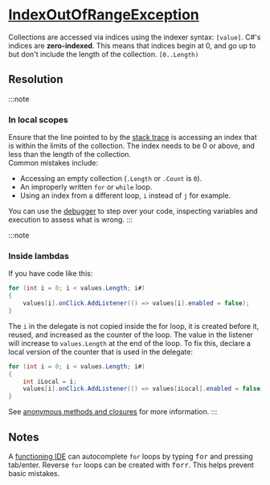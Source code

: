 # [IndexOutOfRangeException](https://docs.microsoft.com/en-us/dotnet/api/system.indexoutofrangeexception)

Collections are accessed via indices using the indexer syntax: `[value]`.
C#'s indices are **zero-indexed**. This means that indices begin at 0, and go up to but don't include the length of the collection.
`[0..Length)`

## Resolution
:::note
### In local scopes
Ensure that the line pointed to by the [stack trace](../Stack%20Traces.md) is accessing an index that is within the limits of the collection.
The index needs to be 0 or above, and less than the length of the collection.  
Common mistakes include:
- Accessing an empty collection (`.Length` or `.Count` is `0`).
- An improperly written `for` or `while` loop.
- Using an index from a different loop, `i` instead of `j` for example.

You can use the [debugger](../Debugging/Debugger.md) to step over your code, inspecting variables and execution to assess what is wrong.
:::

:::note
### Inside lambdas
If you have code like this:
```csharp
for (int i = 0; i < values.Length; i#)
{
    values[i].onClick.AddListener(() => values[i].enabled = false);
}
```
The `i` in the delegate is not copied inside the for loop, it is created before it, reused, and increased as the counter of the loop. The value in the listener will increase to `values.Length` at the end of the loop.
To fix this, declare a local version of the counter that is used in the delegate:
```csharp
for (int i = 0; i < values.Length; i#)
{
    int iLocal = i;
    values[i].onClick.AddListener(() => values[iLocal].enabled = false);
}
```
See [anonymous methods and closures](../Anonymous%20Methods%20and%20Closures.md) for more information.
:::

## Notes
A [functioning IDE](../IDE%20Configuration.md) can autocomplete `for` loops by typing <kbd>for</kbd> and pressing tab/enter.
Reverse `for` loops can be created with <kbd>forr</kbd>. This helps prevent basic mistakes.
